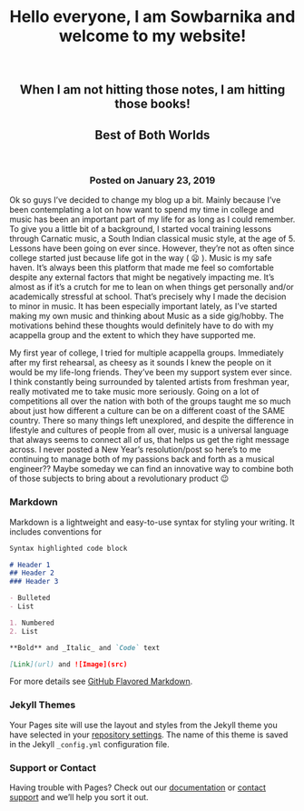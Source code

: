 <div align='center'>
  <h1>Hello everyone, I am Sowbarnika and welcome to my website!</h1>
  <br>
  <h2> When I am not hitting those notes, I am hitting those books! </h2>
</div>

<div align = 'center'>
  <h2> Best of Both Worlds </h2>
  <br>
  <h3> Posted on January 23, 2019 </h3>
</div>
Ok so guys I’ve decided to change my blog up a bit. Mainly because I’ve been contemplating a lot on how want to spend my time in college and music has been an important part of my life for as long as I could remember. To give you a little bit of a background, I started vocal training lessons through Carnatic music, a South Indian classical music style, at the age of 5. Lessons have been going on ever since. However, they’re not as often since college started just because life got in the way ( 😦 ).  Music is my safe haven. It’s always been this platform that made me feel so comfortable despite any external factors that might be negatively impacting me. It’s almost as if it’s a crutch for me to lean on when things get personally and/or academically stressful at school. That’s precisely why I made the decision to minor in music. It has been especially important lately, as I’ve started making my own music and thinking about Music as a side gig/hobby. The motivations behind these thoughts would definitely have to do with my acappella group and the extent to which they have supported me.

My first year of college, I tried for multiple acappella groups. Immediately after my first rehearsal, as cheesy as it sounds I knew the people on it would be my life-long friends. They’ve been my support system ever since. I think constantly being surrounded by talented artists from freshman year, really motivated me to take music more seriously. Going on a lot of competitions all over the nation with both of the groups taught me so much about just how different a culture can be on a different coast of the SAME country. There so many things left unexplored, and despite the difference in lifestyle and cultures of people from all over, music is a universal language that always seems to connect all of us, that helps us get the right message across. I never posted a New Year’s resolution/post so here’s to me continuing to manage both of my passions back and forth as a musical engineer?? Maybe someday we can find an innovative way to combine both of those subjects to bring about a revolutionary product 😉


### Markdown

Markdown is a lightweight and easy-to-use syntax for styling your writing. It includes conventions for

```markdown
Syntax highlighted code block

# Header 1
## Header 2
### Header 3

- Bulleted
- List

1. Numbered
2. List

**Bold** and _Italic_ and `Code` text

[Link](url) and ![Image](src)
```

For more details see [GitHub Flavored Markdown](https://guides.github.com/features/mastering-markdown/).

### Jekyll Themes

Your Pages site will use the layout and styles from the Jekyll theme you have selected in your [repository settings](https://github.com/Aismit/ksowbarnika.github.io/settings). The name of this theme is saved in the Jekyll `_config.yml` configuration file.

### Support or Contact

Having trouble with Pages? Check out our [documentation](https://help.github.com/categories/github-pages-basics/) or [contact support](https://github.com/contact) and we’ll help you sort it out.
